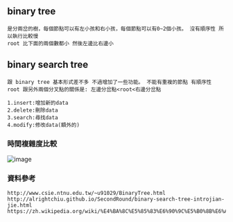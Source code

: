 
## binary tree 
  
    是分兩岔的樹，每個節點可以有左小孩和右小孩，每個節點可以有0~2個小孩。 沒有順序性 所以執行比較慢
    root 比下面的兩個數都小 然後左邊比右邊小


## binary search tree

    跟 binary tree 基本形式差不多 不過增加了一些功能。 不能有重複的節點 有順序性
    root 跟另外兩個分叉點的關係是: 左邊分岔點<root<右邊分岔點
        
    1.insert:增加新的data
    2.delete:刪除data
    3.search:尋找data
    4.modify:修改data(額外的)

### 時間複雜度比較

![image](.png)

### 資料參考

    http://www.csie.ntnu.edu.tw/~u91029/BinaryTree.html
    http://alrightchiu.github.io/SecondRound/binary-search-tree-introjian-jie.html
    https://zh.wikipedia.org/wiki/%E4%BA%8C%E5%85%83%E6%90%9C%E5%B0%8B%E6%A8%B9
